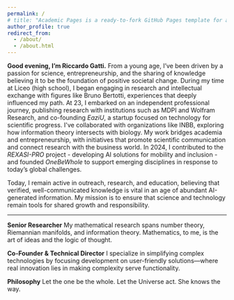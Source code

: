 ```yaml
---
permalink: /
# title: "Academic Pages is a ready-to-fork GitHub Pages template for academic personal websites"
author_profile: true
redirect_from: 
  - /about/
  - /about.html
---
```


**Good evening, I’m Riccardo Gatti.** From a young age, I’ve been driven by a passion for science, entrepreneurship, and the sharing of knowledge believing it to be the foundation of positive societal change. During my time at Liceo (high school), I began engaging in research and intellectual exchange with figures like Bruno Bertotti, experiences that deeply influenced my path. At 23, I embarked on an independent professional journey, publishing research with institutions such as MDPI and Wolfram Research, and co-founding *EaziU*, a startup focused on technology for scientific progress. I've collaborated with organizations like INBB, exploring how information theory intersects with biology. My work bridges academia and entrepreneurship, with initiatives that promote scientific communication and connect research with the business world. In 2024, I contributed to the *REXASI-PRO* project - developing AI solutions for mobility and inclusion - and founded *OneBeWhole* to support emerging disciplines in response to today’s global challenges.

Today, I remain active in outreach, research, and education, believing that verified, well-communicated knowledge is vital in an age of abundant AI-generated information. My mission is to ensure that science and technology remain tools for shared growth and responsibility.

------

**Senior Researcher** My mathematical research spans number theory, Riemannian manifolds, and information theory. Mathematics, to me, is the art of ideas and the logic of thought.

**Co-Founder & Technical Director** I specialize in simplifying complex technologies by focusing development on user-friendly solutions—where real innovation lies in making complexity serve functionality.

**Philosophy** Let the one be the whole. Let the Universe act. She knows the way.